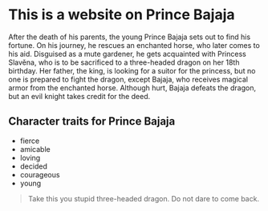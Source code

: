 # This is a website on Prince Bajaja

After the death of his parents, the young Prince Bajaja sets out to find his fortune.
On his journey, he rescues an enchanted horse, who later comes to his aid.
Disguised as a mute gardener, he gets acquainted with Princess Slavěna, who is to be sacrificed to a three-headed dragon on her 18th birthday.
Her father, the king, is looking for a suitor for the princess, but no one is prepared to fight the dragon, except Bajaja, who receives magical armor from the enchanted horse.
Although hurt, Bajaja defeats the dragon, but an evil knight takes credit for the deed.

## Character traits for Prince Bajaja

* fierce
* amicable
* loving
* decided
* courageous
* young

> Take this you stupid three-headed dragon.
> Do not dare to come back.